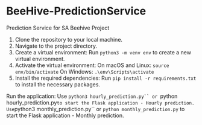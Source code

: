 # BeeHive-PredictionService
Prediction Service for SA Beehive Project

1. Clone the repository to your local machine.
2. Navigate to the project directory.
3. Create a virtual environment:
Run ``` python3 -m venv env ``` to create a new virtual environment.
4. Activate the virtual environment:
On macOS and Linux: ``` source env/bin/activate ```
On Windows: ``` .\env\Scripts\activate ```
5. Install the required dependencies:
Run ``` pip install -r requirements.txt ``` to install the necessary packages.


Run the application:
Use ```python3 hourly_prediction.py`` or ```python hourly_prediction.py``` to start the Flask application - Hourly prediction.
Use ```python3 monthly_prediction.py`` or ```python monthly_prediction.py``` to start the Flask application - Monthly prediction.

